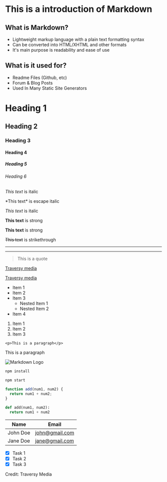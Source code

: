 <!-- Headings -->

# This is a introduction of Markdown

## What is Markdown?

- Lightweight markup language with a plain text formatting syntax
- Can be converted into HTML/XHTML and other formats
- It's main purpose is readability and ease of use

## What is it used for?

- Readme Files (Github, etc)
- Forum & Blog Posts
- Used In Many Static Site Generators

# Heading 1

## Heading 2

### Heading 3

#### Heading 4

##### Heading 5

###### Heading 6

<!-- Italics -->

_This text_ is italic

\*This text\* is escape italic

_This text_ is italic

<!-- Strong -->

**This text** is strong

**This text** is strong

<!-- Strikethrough -->

~~This text~~ is strikethrough

<!-- Horizontal Rule -->

---

---

<!-- Blockquote -->

> This is a quote

<!-- Links -->

[Traversy media](http://www.traversymedia.com)

[Traversy media](http://www.traversymedia.com "Traversy Media Title")

<!-- Unordered List -->

- Item 1
- Item 2
- Item 3
  - Nested Item 1
  - Nested Item 2
- Item 4

<!-- Ordered List -->

1. Item 1
2. Item 2
3. Item 3

<!-- Inline Code Block -->

`<p>This is a paragraph</p>`

<p>This is a paragraph</p>

<!-- Image -->

![Markdown Logo](https://markdown-here.com/img/icon256.png)

<!-- Github Markdown -->

<!-- Code Blocks -->

```bash
npm install

npm start
```

```javascript
function add(num1, num2) {
  return num1 + num2;
}
```

```python
def add(num1, num2):
  return num1 + num2

```

<!-- Tables -->

| Name     | Email          |
| -------- | -------------- |
| John Doe | john@gmail.com |
| Jane Doe | jane@gmail.com |

<!-- Task Lists -->

- [x] Task 1
- [x] Task 2
- [x] Task 3

Credit: Traversy Media
